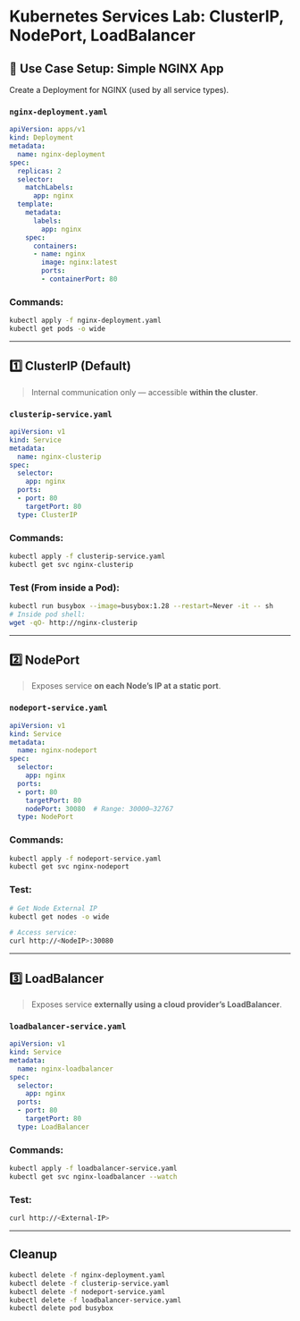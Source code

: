 # Kubernetes Services Lab: ClusterIP, NodePort, LoadBalancer

## 🔰 Use Case Setup: Simple NGINX App

Create a Deployment for NGINX (used by all service types).

### `nginx-deployment.yaml`
```yaml
apiVersion: apps/v1
kind: Deployment
metadata:
  name: nginx-deployment
spec:
  replicas: 2
  selector:
    matchLabels:
      app: nginx
  template:
    metadata:
      labels:
        app: nginx
    spec:
      containers:
      - name: nginx
        image: nginx:latest
        ports:
        - containerPort: 80
```

### Commands:
```bash
kubectl apply -f nginx-deployment.yaml
kubectl get pods -o wide
```

---

## 1️⃣ ClusterIP (Default)
> Internal communication only — accessible **within the cluster**.

### `clusterip-service.yaml`
```yaml
apiVersion: v1
kind: Service
metadata:
  name: nginx-clusterip
spec:
  selector:
    app: nginx
  ports:
  - port: 80
    targetPort: 80
  type: ClusterIP
```

### Commands:
```bash
kubectl apply -f clusterip-service.yaml
kubectl get svc nginx-clusterip
```

### Test (From inside a Pod):
```bash
kubectl run busybox --image=busybox:1.28 --restart=Never -it -- sh
# Inside pod shell:
wget -qO- http://nginx-clusterip
```

---

## 2️⃣ NodePort
> Exposes service **on each Node’s IP at a static port**.

### `nodeport-service.yaml`
```yaml
apiVersion: v1
kind: Service
metadata:
  name: nginx-nodeport
spec:
  selector:
    app: nginx
  ports:
  - port: 80
    targetPort: 80
    nodePort: 30080  # Range: 30000–32767
  type: NodePort
```

### Commands:
```bash
kubectl apply -f nodeport-service.yaml
kubectl get svc nginx-nodeport
```

### Test:
```bash
# Get Node External IP
kubectl get nodes -o wide

# Access service:
curl http://<NodeIP>:30080
```

---

## 3️⃣ LoadBalancer
> Exposes service **externally using a cloud provider’s LoadBalancer**.

### `loadbalancer-service.yaml`
```yaml
apiVersion: v1
kind: Service
metadata:
  name: nginx-loadbalancer
spec:
  selector:
    app: nginx
  ports:
  - port: 80
    targetPort: 80
  type: LoadBalancer
```

### Commands:
```bash
kubectl apply -f loadbalancer-service.yaml
kubectl get svc nginx-loadbalancer --watch
```

### Test:
```bash
curl http://<External-IP>
```

---


## Cleanup 
```bash
kubectl delete -f nginx-deployment.yaml
kubectl delete -f clusterip-service.yaml
kubectl delete -f nodeport-service.yaml
kubectl delete -f loadbalancer-service.yaml
kubectl delete pod busybox
```

